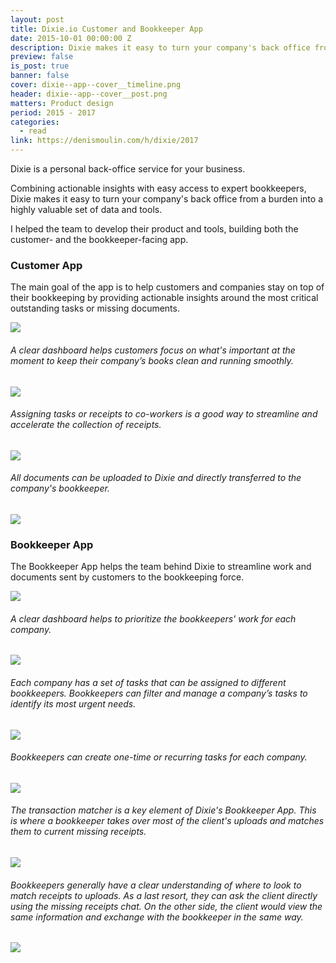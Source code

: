 ```yaml
---
layout: post
title: Dixie.io Customer and Bookkeeper App
date: 2015-10-01 00:00:00 Z
description: Dixie makes it easy to turn your company's back office from a burden into a highly valuable set of data and tools.
preview: false
is_post: true
banner: false
cover: dixie--app--cover__timeline.png
header: dixie--app--cover__post.png
matters: Product design
period: 2015 - 2017
categories:
  - read
link: https://denismoulin.com/h/dixie/2017
---
```

Dixie is a personal back-office service for your business.

Combining actionable insights with easy access to expert bookkeepers, Dixie makes it easy to turn your company's back office from a burden into a highly valuable set of data and tools.

I helped the team to develop their product and tools, building both the customer- and the bookkeeper-facing app.

### Customer App

The main goal of the app is to help customers and companies stay on top of their bookkeeping by providing actionable insights around the most critical outstanding tasks or missing documents.

![](../../assets/images/posts/dixie--app--content--0.png)
###### A clear dashboard helps customers focus on what's important at the moment to keep their company’s books clean and running smoothly.

![](../../assets/images/posts/dixie--app--content--1.png)
###### Assigning tasks or receipts to co-workers is a good way to streamline and accelerate the collection of receipts.

![](../../assets/images/posts/dixie--app--content--3.png)
###### All documents can be uploaded to Dixie and directly transferred to the company's bookkeeper.

![](../../assets/images/posts/dixie--app--content--4.png)

### Bookkeeper App

The Bookkeeper App helps the team behind Dixie to streamline work and documents sent by customers to the bookkeeping force.

![](../../assets/images/posts/dixie--app--content--5.png)
###### A clear dashboard helps to prioritize the bookkeepers' work for each company.

![](../../assets/images/posts/dixie--app--content--6.png)
###### Each company has a set of tasks that can be assigned to different bookkeepers. Bookkeepers can filter and manage a company’s tasks to identify its most urgent needs.

![](../../assets/images/posts/dixie--app--content--7.png)
###### Bookkeepers can create one-time or recurring tasks for each company.  

![](../../assets/images/posts/dixie--app--content--8.png)

###### The transaction matcher is a key element of Dixie's Bookkeeper App. This is where a bookkeeper takes over most of the client's uploads and matches them to current missing receipts.

![](../../assets/images/posts/dixie--app--content--9.png)

###### Bookkeepers generally have a clear understanding of where to look to match receipts to uploads. As a last resort, they can ask the client directly using the missing receipts chat. On the other side, the client would view the same information and exchange with the bookkeeper in the same way.

![](../../assets/images/posts/dixie--app--content--10.png)
